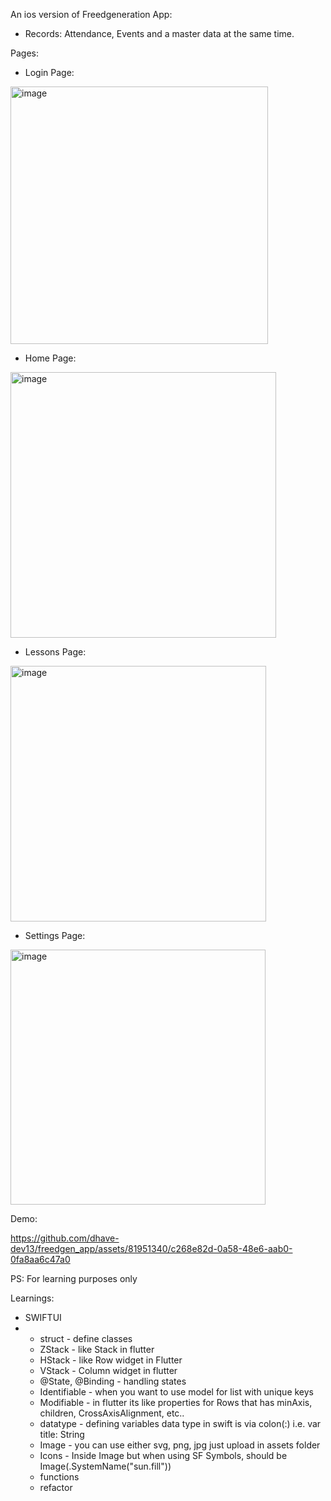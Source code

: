 An ios version of Freedgeneration App:
* Records: Attendance, Events and a master data at the same time.

Pages:

* Login Page:
<img width="412" alt="image" src="https://github.com/dhave-dev13/freedgen_app/assets/81951340/f5594f38-03b4-4c30-a0cc-a30729f16391">

* Home Page:
<img width="425" alt="image" src="https://github.com/dhave-dev13/freedgen_app/assets/81951340/d24cb7c9-0209-4887-beef-0ece9bcd6f6e">

* Lessons Page:
<img width="409" alt="image" src="https://github.com/dhave-dev13/freedgen_app/assets/81951340/a3b3c906-3219-4384-8bf9-2d9886a16424">

* Settings Page:
<img width="408" alt="image" src="https://github.com/dhave-dev13/freedgen_app/assets/81951340/8d7896c9-24f2-41a0-8d42-5d7bcb8cc8ea">

Demo:

https://github.com/dhave-dev13/freedgen_app/assets/81951340/c268e82d-0a58-48e6-aab0-0fa8aa6c47a0

PS: For learning purposes only

Learnings:
* SWIFTUI
* * struct - define classes
  * ZStack - like Stack in flutter
  * HStack - like Row widget in Flutter
  * VStack - Column widget in flutter
  * @State, @Binding - handling states
  * Identifiable - when you want to use model for list with unique keys
  * Modifiable - in flutter its like properties for Rows that has minAxis, children, CrossAxisAlignment, etc..
  * datatype - defining variables data type in swift is via colon(:) i.e. var title: String
  * Image - you can use either svg, png, jpg just upload in assets folder
  * Icons - Inside Image but when using SF Symbols, should be Image(.SystemName("sun.fill"))
  * functions
  * refactor
 
  
